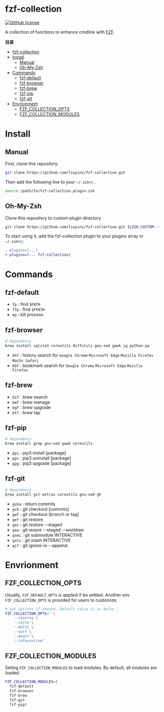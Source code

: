 # fzf-collection

[![GitHub license](https://img.shields.io/github/license/liuyinz/fzf-collection)](https://github.com/liuyinz/fzf-collection/blob/master/LICENSE)

A collection of functions to enhance cmdline with [FZF](https://github.com/junegunn/fzf)

<!-- markdown-toc start -->

**目录**

- [fzf-collection](#fzf-collection)
- [Install](#install)
  - [Manual](#manual)
  - [Oh-My-Zsh](#oh-my-zsh)
- [Commands](#commands)
  - [fzf-default](#fzf-default)
  - [fzf-browser](#fzf-browser)
  - [fzf-brew](#fzf-brew)
  - [fzf-pip](#fzf-pip)
  - [fzf-git](#fzf-git)
- [Envrionment](#envrionment)
  - [FZF_COLLECTION_OPTS](#fzf_collection_opts)
  - [FZF_COLLECTION_MODULES](#fzf_collection_modules)

<!-- markdown-toc end -->

# Install

## Manual

First, clone this repository.

```sh
git clone https://github.com/liuyinz/fzf-collection.git
```

Then add the following line to your `~/.zshrc` .

```sh
source /path/to/fzf-collection.plugin.zsh
```

## Oh-My-Zsh

Clone this repository to custom plugin directory

```sh
git clone https://github.com/liuyinz/fzf-collection.git ${ZSH_CUSTOM:-~/.oh-my-zsh/custom}/plugins/fzf-collection
```

To start using it, add the fzf-collection plugin to your plugins array in `~/.zshrc`:

```diff
- plugins=(...)
+ plugins=(... fzf-collection)
```

# Commands

## fzf-default

- `fp` : find `$PATH`
- `ffp` : find `$FPATH`
- `kp` : kill process

## fzf-browser

```sh
# dependency
brew install sqlite3 coreutils diffutils gnu-sed gawk jq python-yq
```

- `bhf` : history search for `Google Chrome` `Microsoft Edge` `Mozilla Firefox` `MacOs Safari`
- `bbf` : bookmark search for `Google Chrome` `Microsoft Edge` `Mozilla Firefox`

## fzf-brew

- `bsf` : brew search
- `bmf` : brew manage
- `bgf` : brew upgrade
- `btf` : brew tap

## fzf-pip

```sh
# dependency
brew install grep gnu-sed gawk coreutils
```

- `ppi` : pip3 install [package]
- `ppc` : pip3 uninstall [package]
- `ppg` : pip3 upgrade [package]

## fzf-git

```sh
# dependency
brew install git-extras coreutils gnu-sed gh
```

- `gsha` : return commits
- `gck` : git checkout [commits]
- `gwf` : git checkout [branch or tag]
- `gef` : git restore
- `ges` : git restore --staged
- `gea` : git resore --staged --worktree
- `gsmi` : git submodule INTERACTIVE
- `gsti` : git stash INTERACTIVE
- `gif` : git ignore-io --append

# Envrionment

## FZF_COLLECTION_OPTS

Usually, `FZF_DEFAULT_OPTS` is applied if be settled.
Another env `FZF_COLLECTION_OPTS` is provided for users to customize.

```sh
# set options if needed, default value is as below :
FZF_COLLECTION_OPTS=" \
    --reverse \
    --cycle \
    --multi \
    --sort \
    --exact \
    --info=inline"
```

## FZF_COLLECTION_MODULES

Settng `FZF_COLLECTION_MODULES` to load modules.
By default, all modules are loaded.

```sh
FZF_COLLECTION_MODULES=(
  fzf-default
  fzf-browser
  fzf-brew
  fzf-git
  fzf-pip)
```




